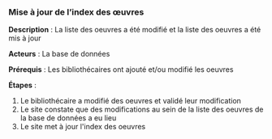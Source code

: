### **Mise à jour de l’index des œuvres** 

**Description** : La liste des oeuvres a été modifié et la liste des oeuvres a été mis à jour

**Acteurs** : La base de données

**Prérequis** : Les bibliothécaires ont ajouté et/ou modifié les oeuvres

**Étapes** :

1.  Le bibliothécaire a modifié des oeuvres et validé leur modification
2.  Le site constate que des modifications au sein de la liste des oeuvres de la base de données a eu lieu
3.  Le site met à jour l'index des oeuvres
